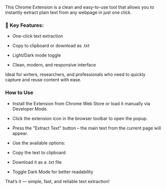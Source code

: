 This Chrome Extension is a clean and easy-to-use tool that allows you to instantly extract plain text from any webpage in just one click.

### 🔹 Key Features:

- One-click text extraction

- Copy to clipboard or download as .txt

- Light/Dark mode toggle

- Clean, modern, and responsive interface

Ideal for writers, researchers, and professionals who need to quickly capture and reuse content with ease.
### How to Use
- Install the Extension from Chrome Web Store or load it manually via Developer Mode.

- Click the extension icon in the browser toolbar to open the popup.

- Press the "Extract Text" button – the main text from the current page will appear.

- Use the available options:

- Copy the text to clipboard

- Download it as a .txt file

- Toggle Dark Mode for better readability

That’s it — simple, fast, and reliable text extraction!
